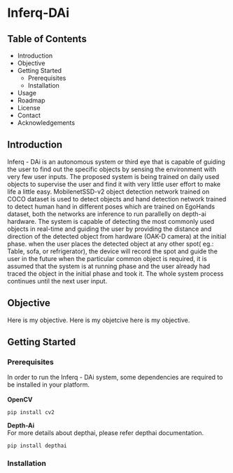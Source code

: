 # Inferq-DAi
## Table of Contents
- Introduction
- Objective
- Getting Started
  - Prerequisites
  - Installation
- Usage
- Roadmap
- License
- Contact
- Acknowledgements  

## Introduction
Inferq - DAi is an autonomous system or third eye that is capable of guiding the user to find out the specific objects by sensing the environment with very few user inputs. The proposed system is being trained on daily used objects to supervise the user and find it with very little user effort to make life a little easy. 
MobilenetSSD-v2 object detection network trained on COCO dataset is used to detect objects and hand detection network trained to detect human hand in different poses which are trained on EgoHands dataset, both the networks are inference to run parallelly on depth-ai hardware. 
The system is capable of detecting the most commonly used objects in real-time and guiding the user by providing the distance and direction of the detected object from hardware (OAK-D camera) at the initial phase. when the user places the detected object at any other spot( eg.: Table, sofa, or refrigerator), the device will record the spot and guide the user in the future when the particular common object is required, it is assumed that the system is at running phase and the user already had traced the object in the initial phase and took it. The whole system process continues until the next user input.

## Objective
Here is my objective. Here is my objetcive here is my objective. 
## Getting Started
### Prerequisites 
In order to run the Inferq - DAi system, some dependencies are required to be installed in your platform.<br /><br />
**OpenCV**
```
pip install cv2
```
**Depth-Ai** <br />
For more details about depthai, please refer depthai documentation.
```
pip install depthai
```

### Installation

